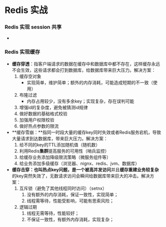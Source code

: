 # Redis 实战
### Redis 实现 session 共享
- 
### Redis 实现缓存
- **缓存穿透**：指客户端请求的数据在缓存中和数据库中都不存在，这样缓存永远不会生效，这些请求都会打到数据库，给数据库带来巨大压力。解决方案：
   1. 缓存空对象
      - 实现简单，维护简单；额外的内存消耗，可能造成短期的不一致（使用）
   2. 布隆过滤
      - 内存占用较少，没有多余key；实现复杂，存在误判可能
   3. 增强id的复杂度，避免被猜测id规律
   4. 做好数据的基础格式校验
   5. 加强用户权限校验
   6. 做好热点参数的限流
- **缓存雪崩：**指同一时段大量的缓存key同时失效或者Redis服务宕机，导致大量请求到达数据库，带来巨大压力。解决方案：
   1. 给不同的key的TTL添加随机值（随机数）
   2. 利用Redis**集群**提高服务的可用性（哨兵监控）
   3. 给缓存业务添加降级限流策略（微服务组件等）
   4. 给业务添加多级缓存（浏览器、nignx、redis、jvm、数据库）
- **缓存击穿：**也叫热点key问题，是一个被**高并发访问**并且**缓存重建业务较复杂**的key突然失效了，无数请求访问会瞬间给数据库带来巨大的冲击。解决方案：
   1. 互斥锁（避免了其他线程同时访问）（setnx）
      1. 没有额外的内存消耗，保证一致性，实现简单；
      2. 线程需等待，性能受影响，可能有思索风险；
   2. 逻辑过期
      1. 线程无需等待，性能较好；
      2. 不保证一致性，有额外内存消耗，实现复杂；

